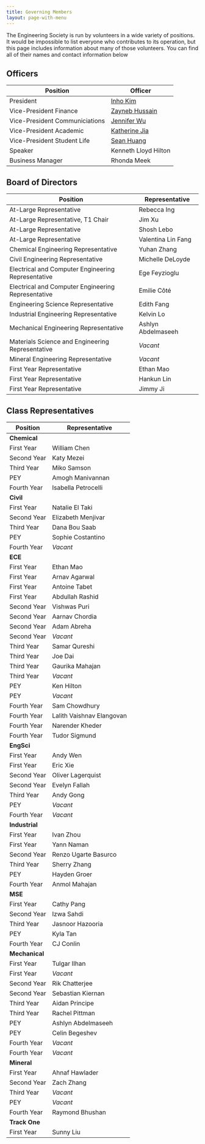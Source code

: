 ```yaml
---
title: Governing Members
layout: page-with-menu
---
```


The Engineering Society is run by volunteers in a wide variety of positions. It would be impossible to list everyone who contributes to its operation, but this page includes information about many of those volunteers. You can find all of their names and contact information below

## Officers

|Position|Officer|
|-|-|
|President|[Inho Kim](mailto:president@skule.ca)|
|Vice-President Finance|[Zayneb Hussain](mailto:vpfinance@skule.ca)|
|Vice-President Communiciations|[Jennifer Wu](mailto:vpcomm@skule.ca)|
|Vice-President Academic|[Katherine Jia](mailto:vpacademic@skule.ca)|
|Vice-President Student Life|[Sean Huang](mailto:vpstudentlife@skule.ca)|
|Speaker|Kenneth Lloyd Hilton|
|Business Manager|Rhonda Meek|

## Board of Directors

|Position|Representative|
|-|-|
|At-Large Representative|Rebecca Ing|
|At-Large Representative, T1 Chair|Jim Xu|
|At-Large Representative|Shosh Lebo|
|At-Large Representative|Valentina Lin Fang|
|Chemical Engineering Representative|Yuhan Zhang|
|Civil Engineering Representative|Michelle DeLoyde|
|Electrical and Computer Engineering Representative|Ege Feyzioglu|
|Electrical and Computer Engineering Representative|Emilie Côté|
|Engineering Science Representative|Edith Fang|
|Industrial Engineering Representative|Kelvin Lo|
|Mechanical Engineering Representative|Ashlyn Abdelmaseeh|
|Materials Science and Engineering Representative|*Vacant*|
|Mineral Engineering Representative|*Vacant*|
|First Year Representative|Ethan Mao|
|First Year Representative|Hankun Lin|
|First Year Representative|Jimmy Ji|

## Class Representatives

|Position|Representative|
|-|-|
|**Chemical**||
|First Year|William Chen|
|Second Year|Katy Mezei|
|Third Year|Miko Samson|
|PEY|Amogh Manivannan|
|Fourth Year|Isabella Petrocelli|
|**Civil**||
|First Year|Natalie El Taki|
|Second Year|Elizabeth Menjivar|
|Third Year|Dana Bou Saab|
|PEY|Sophie Costantino|
|Fourth Year|*Vacant*|
|**ECE**||
|First Year|Ethan Mao|
|First Year|Arnav Agarwal|
|First Year|Antoine Tabet|
|First Year|Abdullah Rashid|
|Second Year|Vishwas Puri|
|Second Year|Aarnav Chordia|
|Second Year|Adam Abreha|
|Second Year|*Vacant*|
|Third Year|Samar Qureshi|
|Third Year|Joe Dai|
|Third Year|Gaurika Mahajan|
|Third Year|*Vacant*|
|PEY|Ken Hilton|
|PEY|*Vacant*|
|Fourth Year|Sam Chowdhury|
|Fourth Year|Lalith Vaishnav Elangovan|
|Fourth Year|Narender Kheder|
|Fourth Year|Tudor Sigmund|
|**EngSci**||
|First Year|Andy Wen|
|First Year|Eric Xie|
|Second Year|Oliver Lagerquist|
|Second Year|Evelyn Fallah|
|Third Year|Andy Gong|
|PEY|*Vacant*|
|Fourth Year|*Vacant*|
|**Industrial**||
|First Year|Ivan Zhou|
|First Year|Yann Naman|
|Second Year|Renzo Ugarte Basurco|
|Third Year|Sherry Zhang|
|PEY|Hayden Groer|
|Fourth Year|Anmol Mahajan|
|**MSE**||
|First Year|Cathy Pang|
|Second Year|Izwa Sahdi|
|Third Year|Jasnoor Hazooria|
|PEY|Kyla Tan|
|Fourth Year|CJ Conlin|
|**Mechanical**||
|First Year|Tulgar Ilhan|
|First Year|*Vacant*|
|Second Year|Rik Chatterjee|
|Second Year|Sebastian Kiernan|
|Third Year|Aidan Principe|
|Third Year|Rachel Pittman|
|PEY|Ashlyn Abdelmaseeh|
|PEY|Celin Begeshev|
|Fourth Year|*Vacant*|
|Fourth Year|*Vacant*|
|**Mineral**||
|First Year|Ahnaf Hawlader|
|Second Year|Zach Zhang|
|Third Year|*Vacant*|
|PEY|*Vacant*|
|Fourth Year|Raymond Bhushan|
|**Track One**||
|First Year|Sunny Liu|
